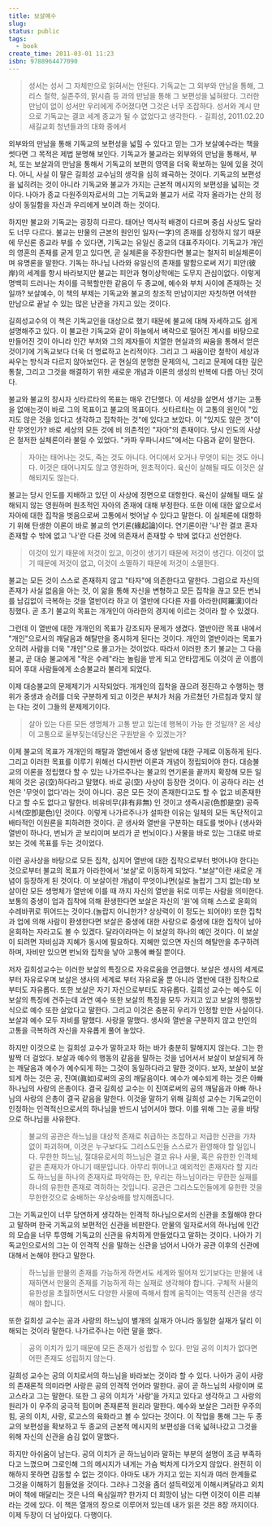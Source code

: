 ```yaml
---
title: 보살예수
slug: 
status: public
tags:
  - book
create_time: 2011-03-01 11:23
isbn: 9788964477090
---
```

> 성서는 성서 그 자체만으로 읽혀서는 안된다. 기독교는 그 외부와 만남을 통해, 그리스 철학, 실존주의, 맑시즘 등 과의 만남을 통해 그 보편성을 넓혀왔다. 그러한 만남이 없이 성서만 우리에게 주어졌다면 그것은 너무 조잡하다. 성서와 계시 만으로 기독교는 결코 세계 종교가 될 수 없었다고 생각한다. - 길희성, 2011.02.20 새길교회 청년들과의 대화 중에서

외부와의 만남을 통해 기독교의 보편성을 넓힐 수 있다고 믿는 그가 보살예수라는 책을 썻다면 그 목적은 제법 분명해 보인다. 기독교가 불교라는 외부와의 만남을 통해서, 부처, 또는 보살과의 만남을 통해서 기독교의 보편의 영역을 더욱 확보하는 일에 있을 것이다. 아니, 사실 이 말은 길희성 교수님의 생각을 심히 왜곡하는 것이다. 기독교의 보편성을 넓히려는 것이 아니라 기독교와 불교가 가지는 근본적 메시지의 보편성을 넓히는 것이다. 나아가 종교 다원주의자로서의 그는 기독교와 불교가 서로 각자 올라가는 산의 정상이 동일함을 자신과 우리에게 보이려 하는 것이다. 

하지만 불교와 기독교는 굉장히 다르다. 태어난 역사적 배경이 다르며 중심 사상도 달라도 너무 다르다. 불교는 만물의 근본의 원인인 일자(一字)의 존재를 상정하지 않기 때문에 무신론 종교라 부를 수 있다면, 기독교는 유일신 종교의 대표주자이다. 기독교가 개인의 영혼의 존재를 굳게 믿고 있다면, 곧 실체론을 주장한다면 불교는 철저히 비실체론이며 유명론을 말한다. 기독는 하나님 나라와 유일신의 존재를 말함으로써 저기 피안(彼岸)의 세계를 항시 바라보지만 불교는 피안과 형이상학에는 도무지 관심이없다. 이렇게 명백히 드러나는 차이를 극복할만한 같음이 두 종교에, 예수와 부처 사이에 존재하는 것일까? 보살예수, 이 책의 부제는 기독교와 불교의 창조적 만남이지만 자칫하면 어색한 만남으로 끝날 수 있는 많은 난관을 가지고 있는 것이다. 

길희성교수의 이 책은 기독교인을 대상으로 했기 때문에 불교에 대해 자세하고도 쉽게 설명해주고 있다. 이 불교란 기독교와 같이 하늘에서 벼락으로 떨어진 계시를 바탕으로 만들어진 것이 아니라 인간 부처와 그의 제자들이 치열한 현실과의 싸움을 통해서 얻은 것이기에 기독교보다 더욱 더 명료하고 논리적이다. 그리고 그 싸움이란 철학이 세상과 싸우는 방식과 다르지 않아보인다. 곧 현실의 분명한 문제의식, 그리고 문제에 대한 깊은 통찰, 그리고 그것을 해결하기 위한 새로운 개념과 이론의 생성의 반복에 다름 아닌 것이다. 

불교와 불교의 창시자 싯타르타의 목표는 매우 간단했다. 이 세상을 살면서 생기는 고통을 없애는것이 바로 그의 목표이고 불교의 목표이다. 싯타르타는 이 고통의 원인이 "있지도 않은 것을 있다고 생각하고 집착하는 것"에 있다고 보았다. 이 "있지도 않은 것"이란 무엇인가? 바로 세상의 모든 것에 비 의존적인 "자아"의 존재이다. 당시 인도의 사상은 철저한 실체론이라 불릴 수 있었다. "카파 우파니샤드"에서는 다음과 같이 말한다. 

> 자아는 태어나는 것도, 죽는 것도 아니다. 어디에서 오거나 무엇이 되는 것도 아니다. 이것은 태어나지도 않고 영원하며, 원초적이다. 육신이 살해될 때도 이것은 살해되지도 않는다.

불교는 당시 인도를 지배하고 있던 이 사상에 정면으로 대항한다. 육신이 살해될 때도 살해되지 않는 영원하며 원초적인 자아의 존재에 대해 부정한다. 또한 이에 대한 앎으로서 자아에 대한 집착을 벗음으로써 고통에서 벗어날 수 있다고 말한다. 이 실체론에 대항하기 위해 탄생한 이론이 바로 불교의 연기론(緣起論)이다. 연기론이란 '나'란 결코 혼자 존재할 수 밖에 없고 '나'란 다른 것에 의존재서 존재할 수 밖에 없다고 선언한다. 

> 이것이 있기 때문에 저것이 있고, 이것이 생기기 때문에 저것이 생긴다. 이것이 없기 때문에 저것이 없고, 이것이 소멸하기 때문에 저것이 소멸한다. 

불교는 모든 것이 스스로 존재하지 않고 "타자"에 의존한다고 말한다. 그럼으로 자신의 존재가 사실 없음을 아는 것, 이 앎을 통해 자신을 변형하고 모든 집착을 끊고 모든 번뇌를 남김없이 극복하는 것을 열반이라 하고 이 열반에 다다른 자를 아라한(阿羅漢)이라 칭했다. 곧 초기 불교의 목표는 개개인이 아라한의 경지에 이르는 것이라 할 수 있겠다. 

그런데 이 열반에 대한 개개인의 목표가 강조되자 문제가 생겼다. 열반이란 목표 내에서 "개인"으로서의 깨달음과 해탈만을 중시하게 된다는 것이다. 개인의 열반이라는 목표가 오히려 사람을 더욱 "개인"으로 몰고가는 것이었다. 따라서 이러한 초기 불교는 그 다음 불교, 곧 대승 불교에게 "작은 수레"라는 놀림을 받게 되고 안타깝게도 이것이 곧 이름이 되어 후대 사람들에게 소승불교라 불리게 되었다. 

이제 대승불교의 문제제기가 시작되었다. 개개인의 집착을 끊으려 정진하고 수행하는 행위가 중생과 승려를 더욱 구분하게 되고 이것은 부처가 처음 가르쳤던 가르침과 맞지 않는 다는 것이 그들의 문제제기이다. 

> 살아 있는 다른 모든 생명체가 고통 받고 있는데 행복이 가능 한 것일까? 온 세상이 고통으로 울부짖는데당신은 구원받을 수 있겠는가?

이제 불교의 목표가 개개인의 해탈과 열반에서 중생 일반에 대한 구제로 이동하게 된다. 그리고 이러한 목표를 이루기 위해선 다시한번 이론과 개념이 정립되어야 한다. 대승불교의 이론을 정립했다 할 수 있는 나가르주나는 불교의 연기론을 끝까지 확장해 모든 일체의 것은 공(空)하다라고 말했다. 바로 공(空) 사상이 등장한 것이다. 이 공하다 라는 선언은 '무엇이 없다'라는 것이 아니다. 공은 모든 것이 존재한다고도 할 수 없고 비존재한다고 할 수도 없다고 말한다. 비유비무(非有非無) 인 것이고 생즉시공(色卽是空) 공즉시색(空卽是色)인 것이다. 이렇게 나가르주나가 설파한 이유는 일체의 모든 독단적이고 배타적인 이원론을 피하려한 것이다. 곧 생사와 열반을 구분하는 태도를 벗어나 (생사와 열반이 하나다, 번뇌가 곧 보리이며 보리가 곧 번뇌이다.) 사물을 바로 있는 그대로 바로 보는 것에 목표를 두는 것이었다. 

이런 공사상을 바탕으로 모든 집착, 심지어 열반에 대한 집착으로부터 벗어나야 한다는것으로부터 불교의 목표가 아라한에서 '보살'로 이동하게 되었다. "보살"이란 새로운 개념이 등장하게 된 것이다. 이 보살이란 개념이 무엇이냐면(실로 놀랍기 그지 없는데) 보살이란 모든 생명체가 열반에 이를 때 까지 자신의 열반을 뒤로 미루는 사람을 의미한다. 보통의 중생이 업과 집착에 의해 환생한다면 보살은 자신의 '원'에 의해 스스로 윤회의 수레바퀴로 뛰어드는 것이다.(놀랍지 아니한가? 상상력이 이 정도는 되어야!) 또한 집착과 업에 의해 사람이 환생한다면 보살은 중생에 대한 사랑으로 중생에 대한 집착이 남아 윤회하는 자라고도 볼 수 있겠다. 달라이라마는 이 보살의 하나의 예인 것이다. 이 보살이 되려면 자비심과 지혜가 동시에 필요하다. 지혜만 있으면 자신의 해탈만을 추구하려 하며, 자비만 있으면 번뇌와 집착을 낳아 고통에 빠질 뿐이다. 

저자 길희성교수는 이러한 보살의 특징으로 자유로움을 언급했다. 보살은 생사의 세계로부터 자유로우며 보살은 생사의 세계로 부터 자유로울 뿐 아니라 열반에 대한 집착으로부터도 자유롭다. 또한 보살은 자기 자신으로부터도 자유롭다. 길희성 교수는 예수도 이 보살의 특징에 견주는데 과연 예수 또한 보살의 특징을 모두 가지고 있고 보살의 행동방식으로 예수 또한 살았다고 말한다. 그리고 이것은 충분히 우리가 인정할 만한 사실이다. 보살과 예수 모두 자비를 말했다. 사랑을 말했다. 생사와 열반을 구분하지 않고 만인의 고통을 극복하려 자신을 자유롭게 풀어 놓았다. 

하지만 이것으로 는 길희성 교수가 말하고자 하는 바가 충분히 말해지지 않는다. 그는 한발짝 더 걸었다. 보살과 예수의 행동의 같음을 말하는 것을 넘어서서 보살이 보살되게 하는 깨달음과 예수가 예수되게 하는 그것이 동일하다라고 말한 것이다. 보자, 보살이 보살되게 하는 것은 공, 진여(眞如)로써의 공의 깨달음이다. 예수가 예수되게 하는 것은 아빠 하나님의 사랑의 은총이다. 결국 길희성 교수는 이 진여로써의 공의 깨달음과 아빠 하나님의 사랑의 은총이 결국 같음을 말한다. 이것을 말하기 위해 길희성 교수는 기독교인이 인정하는 인격적신으로서의 하나님을 반드시 넘어서야 했다. 이를 위해 그는 공을 바탕으로 하나님을 사유한다. 

> 불교의 공관은 하느님을 대상적 존재로 취급하는 조잡하고 저급한 신관을 가차 없이 파괴하며, 이것은 누구보다도 그리스도인들 스스로가 환영해야 할 일입니다. 무한한 하느님, 절대유로서의 하느님은 결코 유나 사물, 혹은 유한한 인격체 같은 존재자가 아니기 때문입니다. 아무리 뛰어나고 예외적인 존재자라 할 지라도 하느님을 하나의 존재자로 파악하는 한, 우리는 하느님이라는 무한한 실재를 하나의 유한한 존재로 격하하는 것입니다. 공관은 그리스도인들에게 유한한 것을 무한한것으로 숭배하는 우상숭배를 방지해줍니다.

그는 기독교인이 너무 당연하게 생각하는 인격적 하나님으로서의 신관을 초월해야 한다고 말하며 한국 기독교의 보편적인 신관을 비판한다. 만물의 일자로서의 하나님에 인간의 모습을 너무 투영해 기독교의 신관을 유치하게 만들었다고 말하는 것이다. 나아가 기독교인으로서의 그는 이 인격적 신을 말하는 신관을 넘어서 나아가 공관 이후의 신관에 대해서 논해야 한다고 말한다. 

> 하느님을 만물의 존재를 가능하게 하면서도 세계와 떨어져 있기보다는 만물에 내재하면서 만물의 존재를 가능하게 하는 실재로 생각해야 합니다. 구체적 사물의 유한성을 초월하면서도 다양한 사물에 즉해서 함께 움직이는 역동적 신관을 생각해야 합니다.

또한 길희성 교수는 공과 사랑의 하느님이 별개의 실재가 아니라 동일한 실재가 달리 이해되는 것이라 말한다. 나가르주나는 이런 말을 했다. 

> 공의 이치가 있기 때문에 모든 존재가 성립할 수 있다. 만일 공의 이치가 없다면 어떤 존재도 성립하지 않는다.

길희성 교수는 공의 이치로서의 하느님을 바라보는 것이라 할 수 있다. 나아가 공이 사랑의 존재론적 의미라면 사랑은 공의 인격적 언어라 말한다. 공이 곧 하느님의 사랑이며 로고스라고 그는 말한다. 또한 그 공의 이치가 '사랑'을 가지고 있다고 생각하고 그 사랑의 원리가 이 우주의 궁극적 힘이며 존재론적 원리라 말한다. 예수와 보살은 그러한 우주의 힘, 공의 이치, 사랑, 로고스의 육화라고 볼 수 있다는 것이다. 이 작업을 통해 그는 두 종교의 보편성을 확보하고 두 종교의 근본적 메시지의 보편성을 더욱 넓혀나갔고 그것을 위해 자신의 신관을 숨김 없이 말했다. 

하지만 아쉬움이 남는다. 공의 이치가 곧 하느님이라 말하는 부분의 설명이 조금 부족하다고 느꼈으며 그로인해 그의 메시지가 내게는 가슴 벅차게 다가오지 않았다. 완전히 이해하지 못하면 감동할 수 없는 것이다. 아마도 내가 가지고 있는 지식과 여러 한계들로 그것을 이해하기 힘들었을 것이다. 그러나 그것을 좀더 설득력있게 이해시켜달라고 외치며이 책에 매달리는 것은 나의 욕심일까? 한가지 더 희망이 남는 다면 이것이 이른 리뷰라는 것에 있다. 이 책은 열개의 장으로 이루어저 있는데 내가 읽은 것은 8장 까지이다. 이제 두장이 더 남아있다. 다행이다.
